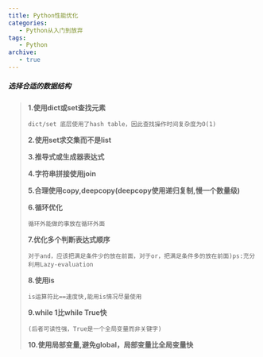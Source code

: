 ```yaml
---
title: Python性能优化
categories:
   - Python从入门到放弃
tags:
   - Python
archive:
   - true
---
```




##### 选择合适的数据结构

>**1.使用dict或set查找元素**
>
>```
>dict/set 底层使用了hash table，因此查找操作时间复杂度为O(1)
>```
>
>**2.使用set求交集而不是list**
>
>**3.推导式或生成器表达式**
>
>**4.字符串拼接使用join**
>
>**5.合理使用copy,deepcopy(deepcopy使用递归复制,慢一个数量级)**
>
>**6.循环优化**
>
>```
>循环外能做的事放在循环外面
>```
>
>**7.优化多个判断表达式顺序**
>
>```
>对于and，应该把满足条件少的放在前面，对于or，把满足条件多的放在前面)ps:充分利用Lazy-evaluation
>```
>
>**8.使用is**
>
>```
>is运算符比==速度快,能用is情况尽量使用
>```
>
>**9.while 1比while True快**
>
>```
>(后者可读性强，True是一个全局变量而非关键字)
>```
>
>**10.使用局部变量,避免global，局部变量比全局变量快**
>
>
